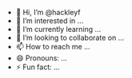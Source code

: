 - 👋 Hi, I’m @hackleyf
- 👀 I’m interested in ...
- 🌱 I’m currently learning ...
- 💞️ I’m looking to collaborate on ...
- 📫 How to reach me ...
- 😄 Pronouns: ...
- ⚡ Fun fact: ...

<!---
hackleyf/hackleyf is a ✨ special ✨ repository because its `README.md` (this file) appears on your GitHub profile.
You can click the Preview link to take a look at your changes.
--->
